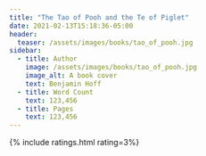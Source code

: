 ```yaml
---
title: "The Tao of Pooh and the Te of Piglet"
date: 2021-02-13T15:18:36-05:00
header:
  teaser: /assets/images/books/tao_of_pooh.jpg
sidebar:
  - title: Author
    image: /assets/images/books/tao_of_pooh.jpg
    image_alt: A book cover
    text: Benjamin Hoff
  - title: Word Count
    text: 123,456
  - title: Pages
    text: 123,456
---
```

{% include ratings.html rating=3%}
